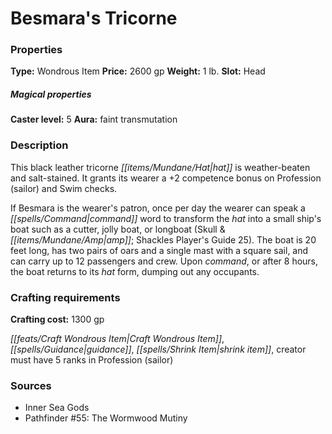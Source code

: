 ﻿---
Title: "Besmara's Tricorne"
Type: "Wondrous Item"
Price: "2600 gp"
Weight: "1 lb."
Slot: "Head"
Caster level: "5"
Aura: "faint transmutation"
Description: |
  "This black leather tricorne hat is weather-beaten and salt-stained. It grants its wearer a +2 competence bonus on Profession (sailor) and Swim checks.
  If Besmara is the wearer's patron, once per day the wearer can speak a command word to transform the hat into a small ship's boat such as a cutter, jolly boat, or longboat (_Skull &amp; Shackles Player's Guide_ 25). The boat is 20 feet long, has two pairs of oars and a single mast with a square sail, and can carry up to 12 passengers and crew. Upon command, or after 8 hours, the boat returns to its hat form, dumping out any occupants."
Crafting cost: "1300 gp"
Sources: "['Inner Sea Gods', 'Pathfinder #55: The Wormwood Mutiny']"
---

# Besmara's Tricorne

### Properties

**Type:** Wondrous Item **Price:** 2600 gp **Weight:** 1 lb. **Slot:** Head

##### Magical properties

**Caster level:** 5 **Aura:** faint transmutation

### Description

This black leather tricorne _[[items/Mundane/Hat|hat]]_ is weather-beaten and salt-stained. It grants its wearer a +2 competence bonus on Profession (sailor) and Swim checks.

If Besmara is the wearer's patron, once per day the wearer can speak a _[[spells/Command|command]]_ word to transform the _hat_ into a small ship's boat such as a cutter, jolly boat, or longboat (Skull &_[[items/Mundane/Amp|amp]]_; Shackles Player's Guide 25). The boat is 20 feet long, has two pairs of oars and a single mast with a square sail, and can carry up to 12 passengers and crew. Upon _command_, or after 8 hours, the boat returns to its _hat_ form, dumping out any occupants.

### Crafting requirements

**Crafting cost:** 1300 gp

_[[feats/Craft Wondrous Item|Craft Wondrous Item]]_, _[[spells/Guidance|guidance]]_, _[[spells/Shrink Item|shrink item]]_, creator must have 5 ranks in Profession (sailor)

### Sources

* Inner Sea Gods
* Pathfinder #55: The Wormwood Mutiny